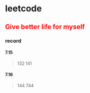 # leetcode

## <font color=red>Give better life for myself</font>

### record
#### 7.15 
> 132 141
#### 7.16
> 144 744
